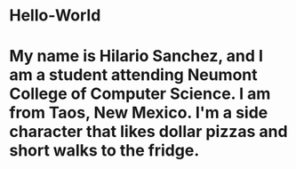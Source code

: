 # Hello-World
# My name is Hilario Sanchez, and I am a student attending Neumont College of Computer Science. I am from Taos, New Mexico. I'm a side character that likes dollar pizzas and short walks to the fridge.
